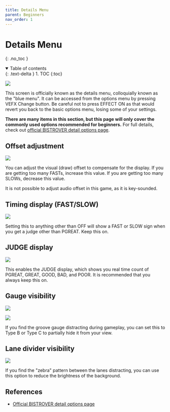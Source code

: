 ```yaml
---
title: Details Menu
parent: Beginners
nav_order: 1
---
```


# Details Menu
{: .no_toc }

<details open markdown="block">
  <summary>
    Table of contents
  </summary>
  {: .text-delta }
1. TOC
{:toc}
</details>

![](/assets/img/option2/bluemenu.jpg)

This screen is officially known as the details menu, colloquially known as the "blue menu". It can be accessed from the options menu by pressing VEFX Change button. Be careful not to press EFFECT ON as that would revert you back to the basic options menu, losing some of your settings.

**There are many items in this section, but this page will only cover the commonly used options recommended for beginners.** For full details, check out [official BISTROVER detail options page](https://p.eagate.573.jp/game/2dx/28/howto/play/option_detail.html).

## Offset adjustment

![](/assets/img/option2/offset.jpg)

You can adjust the visual (draw) offset to compensate for the display. If you are getting too many FASTs, increase this value. If you are getting too many SLOWs, decrease this value.

It is not possible to adjust audio offset in this game, as it is key-sounded.

## Timing display (FAST/SLOW)

![](/assets/img/option2/timing.jpg)

Setting this to anything other than OFF will show a FAST or SLOW sign when you get a judge other than PGREAT. Keep this on.

## JUDGE display

![](/assets/img/option2/judge.jpg)

This enables the JUDGE display, which shows you real time count of PGREAT, GREAT, GOOD, BAD, and POOR. It is recommended that you always keep this on.

## Gauge visibility

![](/assets/img/option2/gauge.jpg)

![](/assets/img/option2/hidegauge.png)

If you find the groove gauge distracting during gameplay, you can set this to Type B or Type C to partially hide it from your view.

## Lane divider visibility

![](/assets/img/option2/brightness.jpg)

If you find the "zebra" pattern between the lanes distracting, you can use this option to reduce the brightness of the background.

## References

* [Official BISTROVER detail options page](https://p.eagate.573.jp/game/2dx/28/howto/play/option_detail.html)
